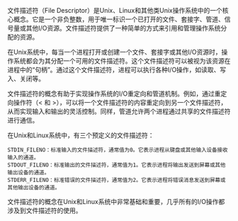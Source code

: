 文件描述符（File Descriptor）是Unix、Linux和其他类Unix操作系统中的一个核心概念。它是一个非负整数，用于唯一标识一个已打开的文件、套接字、管道、信号量或其他I/O资源。文件描述符提供了一种简单的方式来引用和管理操作系统分配的资源。

在Unix系统中，每当一个进程打开或创建一个文件、套接字或其他I/O资源时，操作系统都会为其分配一个可用的文件描述符。这个文件描述符可以被视为该资源在进程中的“句柄”。通过这个文件描述符，进程可以执行各种I/O操作，如读取、写入、关闭等。

文件描述符的概念有助于实现操作系统的I/O重定向和管道机制。例如，通过重定向操作符（< 和 >），可以将一个文件描述符的内容重定向到另一个文件描述符，从而实现输入和输出的灵活控制。同样，管道允许两个进程通过共享的文件描述符进行通信。

在Unix和Linux系统中，有三个预定义的文件描述符：

    STDIN_FILENO：标准输入的文件描述符，通常值为0。它表示进程从键盘或其他输入设备接收输入的通道。
    STDOUT_FILENO：标准输出的文件描述符，通常值为1。它表示进程将输出发送到屏幕或其他输出设备的通道。
    STDERR_FILENO：标准错误的文件描述符，通常值为2。它表示进程将错误消息发送到屏幕或其他输出设备的通道。

文件描述符的概念在Unix和Linux系统中非常基础和重要，几乎所有的I/O操作都涉及到文件描述符的使用。